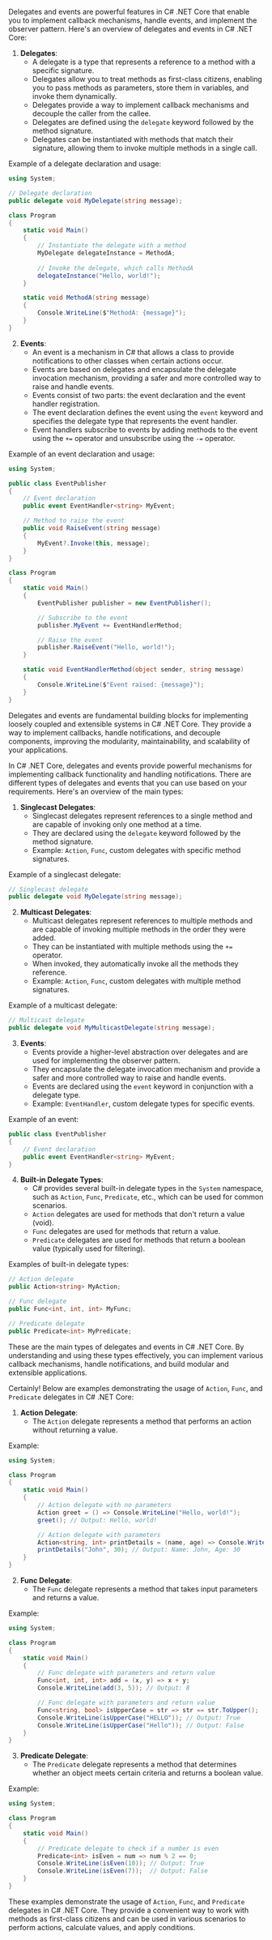 Delegates and events are powerful features in C# .NET Core that enable you to implement callback mechanisms, handle events, and implement the observer pattern. Here's an overview of delegates and events in C# .NET Core:

1. **Delegates**:
   - A delegate is a type that represents a reference to a method with a specific signature.
   - Delegates allow you to treat methods as first-class citizens, enabling you to pass methods as parameters, store them in variables, and invoke them dynamically.
   - Delegates provide a way to implement callback mechanisms and decouple the caller from the callee.
   - Delegates are defined using the `delegate` keyword followed by the method signature.
   - Delegates can be instantiated with methods that match their signature, allowing them to invoke multiple methods in a single call.

Example of a delegate declaration and usage:

```csharp
using System;

// Delegate declaration
public delegate void MyDelegate(string message);

class Program
{
    static void Main()
    {
        // Instantiate the delegate with a method
        MyDelegate delegateInstance = MethodA;
        
        // Invoke the delegate, which calls MethodA
        delegateInstance("Hello, world!");
    }

    static void MethodA(string message)
    {
        Console.WriteLine($"MethodA: {message}");
    }
}
```

2. **Events**:
   - An event is a mechanism in C# that allows a class to provide notifications to other classes when certain actions occur.
   - Events are based on delegates and encapsulate the delegate invocation mechanism, providing a safer and more controlled way to raise and handle events.
   - Events consist of two parts: the event declaration and the event handler registration.
   - The event declaration defines the event using the `event` keyword and specifies the delegate type that represents the event handler.
   - Event handlers subscribe to events by adding methods to the event using the `+=` operator and unsubscribe using the `-=` operator.

Example of an event declaration and usage:

```csharp
using System;

public class EventPublisher
{
    // Event declaration
    public event EventHandler<string> MyEvent;

    // Method to raise the event
    public void RaiseEvent(string message)
    {
        MyEvent?.Invoke(this, message);
    }
}

class Program
{
    static void Main()
    {
        EventPublisher publisher = new EventPublisher();

        // Subscribe to the event
        publisher.MyEvent += EventHandlerMethod;

        // Raise the event
        publisher.RaiseEvent("Hello, world!");
    }

    static void EventHandlerMethod(object sender, string message)
    {
        Console.WriteLine($"Event raised: {message}");
    }
}
```

Delegates and events are fundamental building blocks for implementing loosely coupled and extensible systems in C# .NET Core. They provide a way to implement callbacks, handle notifications, and decouple components, improving the modularity, maintainability, and scalability of your applications.


In C# .NET Core, delegates and events provide powerful mechanisms for implementing callback functionality and handling notifications. There are different types of delegates and events that you can use based on your requirements. Here's an overview of the main types:

1. **Singlecast Delegates**:
   - Singlecast delegates represent references to a single method and are capable of invoking only one method at a time.
   - They are declared using the `delegate` keyword followed by the method signature.
   - Example: `Action`, `Func`, custom delegates with specific method signatures.

Example of a singlecast delegate:

```csharp
// Singlecast delegate
public delegate void MyDelegate(string message);
```

2. **Multicast Delegates**:
   - Multicast delegates represent references to multiple methods and are capable of invoking multiple methods in the order they were added.
   - They can be instantiated with multiple methods using the `+=` operator.
   - When invoked, they automatically invoke all the methods they reference.
   - Example: `Action`, `Func`, custom delegates with multiple method signatures.

Example of a multicast delegate:

```csharp
// Multicast delegate
public delegate void MyMulticastDelegate(string message);
```

3. **Events**:
   - Events provide a higher-level abstraction over delegates and are used for implementing the observer pattern.
   - They encapsulate the delegate invocation mechanism and provide a safer and more controlled way to raise and handle events.
   - Events are declared using the `event` keyword in conjunction with a delegate type.
   - Example: `EventHandler`, custom delegate types for specific events.

Example of an event:

```csharp
public class EventPublisher
{
    // Event declaration
    public event EventHandler<string> MyEvent;
}
```

4. **Built-in Delegate Types**:
   - C# provides several built-in delegate types in the `System` namespace, such as `Action`, `Func`, `Predicate`, etc., which can be used for common scenarios.
   - `Action` delegates are used for methods that don't return a value (void).
   - `Func` delegates are used for methods that return a value.
   - `Predicate` delegates are used for methods that return a boolean value (typically used for filtering).

Examples of built-in delegate types:

```csharp
// Action delegate
public Action<string> MyAction;

// Func delegate
public Func<int, int, int> MyFunc;

// Predicate delegate
public Predicate<int> MyPredicate;
```

These are the main types of delegates and events in C# .NET Core. By understanding and using these types effectively, you can implement various callback mechanisms, handle notifications, and build modular and extensible applications.


Certainly! Below are examples demonstrating the usage of `Action`, `Func`, and `Predicate` delegates in C# .NET Core:

1. **Action Delegate**:
   - The `Action` delegate represents a method that performs an action without returning a value.

Example:

```csharp
using System;

class Program
{
    static void Main()
    {
        // Action delegate with no parameters
        Action greet = () => Console.WriteLine("Hello, world!");
        greet(); // Output: Hello, world!

        // Action delegate with parameters
        Action<string, int> printDetails = (name, age) => Console.WriteLine($"Name: {name}, Age: {age}");
        printDetails("John", 30); // Output: Name: John, Age: 30
    }
}
```

2. **Func Delegate**:
   - The `Func` delegate represents a method that takes input parameters and returns a value.

Example:

```csharp
using System;

class Program
{
    static void Main()
    {
        // Func delegate with parameters and return value
        Func<int, int, int> add = (x, y) => x + y;
        Console.WriteLine(add(3, 5)); // Output: 8

        // Func delegate with parameters and return value
        Func<string, bool> isUpperCase = str => str == str.ToUpper();
        Console.WriteLine(isUpperCase("HELLO")); // Output: True
        Console.WriteLine(isUpperCase("Hello")); // Output: False
    }
}
```

3. **Predicate Delegate**:
   - The `Predicate` delegate represents a method that determines whether an object meets certain criteria and returns a boolean value.

Example:

```csharp
using System;

class Program
{
    static void Main()
    {
        // Predicate delegate to check if a number is even
        Predicate<int> isEven = num => num % 2 == 0;
        Console.WriteLine(isEven(10)); // Output: True
        Console.WriteLine(isEven(7));  // Output: False
    }
}
```

These examples demonstrate the usage of `Action`, `Func`, and `Predicate` delegates in C# .NET Core. They provide a convenient way to work with methods as first-class citizens and can be used in various scenarios to perform actions, calculate values, and apply conditions.